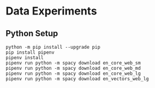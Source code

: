 # Data Experiments

## Python Setup

```shell
python -m pip install --upgrade pip
pip install pipenv
pipenv install
pipenv run python -m spacy download en_core_web_sm
pipenv run python -m spacy download en_core_web_md
pipenv run python -m spacy download en_core_web_lg
pipenv run python -m spacy download en_vectors_web_lg
```
